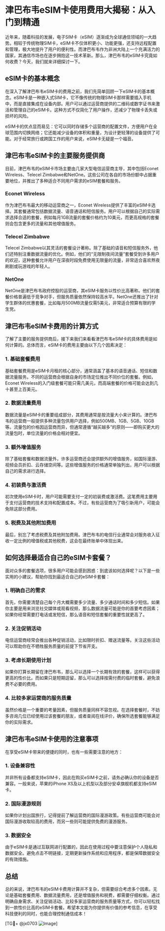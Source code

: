 # 津巴布韦eSIM卡使用费用大揭秘：从入门到精通

近年来，随着科技的发展，电子SIM卡（eSIM）逐渐成为全球通信领域的一大趋势。相较于传统物理SIM卡，eSIM卡不仅体积更小、功能更强，还支持远程配置和管理，极大地提升了用户的便利性。而津巴布韦作为非洲大陆上一个充满活力的国家，其通信市场也在逐步拥抱这一技术革新。那么，津巴布韦的eSIM卡究竟如何收费？今天，我们就来详细探讨一下。

## eSIM卡的基本概念

在深入了解津巴布韦eSIM卡的费用之前，我们先简单回顾一下eSIM卡的基本概念。eSIM卡是一种嵌入式SIM卡，它不像传统的物理SIM卡那样需要插入手机中，而是直接集成在设备内部。用户可以通过运营商提供的二维码或数字证书来激活和管理自己的eSIM卡。这种方式不仅简化了用户操作，还减少了物理卡丢失或损坏的风险。

eSIM卡的优点显而易见：它可以同时存储多个运营商的配置文件，方便用户在全球范围内切换网络；它还能减少设备的体积和重量，为设计更轻薄的设备提供了可能。对于经常旅行或跨国工作的用户来说，eSIM卡无疑是一个福音。

## 津巴布韦eSIM卡的主要服务提供商

目前，津巴布韦的eSIM卡市场主要由几家大型电信运营商主导，其中包括Econet Wireless、Telecel Zimbabwe和NetOne。这些公司在各自的市场份额中占据重要地位，并推出了多种适合不同用户需求的eSIM套餐和服务。

### Econet Wireless

作为津巴布韦最大的移动运营商之一，Econet Wireless提供了丰富的eSIM卡选择。其套餐通常包括数据流量、语音通话和短信服务。用户可以根据自己的实际需求选择合适的套餐，例如每月1GB流量的套餐价格约为10美元，而更高规格的套餐则会包含更多的流量和其他增值服务。

### Telecel Zimbabwe

Telecel Zimbabwe以其灵活的套餐设计著称。除了基础的语音和短信服务外，他们还特别注重数据流量的优化。例如，他们的“无限制夜间流量”套餐受到许多用户的欢迎，这种套餐允许用户在深夜时段免费使用无限量的流量，非常适合喜欢熬夜刷剧或玩游戏的年轻人。

### NetOne

NetOne是津巴布韦政府控股的运营商，其eSIM卡服务以性价比高著称。他们的套餐价格普遍低于竞争对手，但服务质量依然保持较高水平。NetOne还推出了针对学生群体的优惠套餐，比如每月500MB流量仅需5美元，非常适合预算有限的学生党。

## 津巴布韦eSIM卡费用的计算方式

了解了主要的服务提供商后，接下来我们来看看津巴布韦eSIM卡的具体费用是如何计算的。总体而言，eSIM卡的费用主要由以下几个因素决定：

### 1. 基础套餐费用

基础套餐费用是eSIM卡月租的核心部分，通常涵盖了基本的语音通话、短信和数据流量服务。不同的运营商会根据自身的市场定位推出不同价位的套餐。例如，Econet Wireless的入门级套餐可能只需几美元，而高端套餐的价格可能会达到几十甚至上百美元。

### 2. 数据流量费用

数据流量是eSIM卡的重要组成部分，其费用通常是按流量大小来计算的。津巴布韦的运营商一般提供多种流量包供用户选择，例如500MB、1GB、5GB、10GB等。流量包的价格因运营商而异，但通常遵循“越买越多”的原则——即购买更大的流量包时，单位流量的价格会相对便宜。

### 3. 额外增值服务

除了基础套餐和数据流量外，许多运营商还会提供额外的增值服务，如国际漫游、视频会员折扣、云存储空间等。这些增值服务的价格通常单独列出，用户可以根据自己的需求进行选择。

### 4. 初装费与激活费

初次使用eSIM卡时，用户可能需要支付一定的初装费或激活费。这笔费用主要用于支付运营商的技术支持和配置成本。不过，有些运营商为了吸引新用户，可能会免除这部分费用。

### 5. 税费及其他附加费用

最后，别忘了考虑税费及其他附加费用。津巴布韦的电信行业通常会对服务收入征收一定比例的增值税或其他税费，这会在最终账单中体现出来。

## 如何选择最适合自己的eSIM卡套餐？

面对众多的套餐选项，很多用户可能会感到困惑：到底该如何选择呢？以下是一些实用的小建议，帮助你找到最适合自己的eSIM卡套餐：

### 1. 明确自己的需求

首先，你需要清楚自己每个月大概需要多少流量、多少通话时间和多少短信。如果你主要是用来浏览社交媒体或观看视频，那么数据流量可能是你的首要考虑因素；如果你经常需要打电话或发短信，那么语音和短信套餐的重要性就更高了。

### 2. 关注促销活动

电信运营商经常会推出各种促销活动，比如限时折扣、赠送流量等。关注这些活动可以帮助你在不牺牲服务质量的前提下节省开支。

### 3. 考虑长期使用计划

如果你打算长期留在津巴布韦，那么可以选择一个长期有效的套餐，这样可以获得更高的性价比。而如果只是短期逗留，那么可以选择按需付费的临时套餐，避免浪费不必要的费用。

### 4. 比较多家运营商的服务质量

虽然价格是一个重要的考量因素，但服务质量同样不容忽视。在选择套餐时，不妨多咨询几位已经使用过该套餐的朋友，或者查阅在线评价，确保所选套餐能够满足你的实际需求。

## 津巴布韦eSIM卡使用的注意事项

在享受eSIM卡带来的便捷的同时，也有一些需要注意的地方：

### 1. 设备兼容性

并非所有设备都支持eSIM卡，因此在购买eSIM卡之前，请务必确认你的设备是否兼容。一般来说，苹果的iPhone XS及以上机型以及部分安卓旗舰机都支持eSIM卡。

### 2. 国际漫游规则

如果你计划出国旅行，记得提前了解运营商的国际漫游政策。有些运营商可能会对国际漫游收取较高的费用，而另一些则可能提供免费的漫游服务。

### 3. 数据安全

由于eSIM卡是通过互联网进行配置的，因此在使用过程中要注意保护个人隐私和数据安全。避免点击不明链接，定期更新操作系统和应用程序，都是保障数据安全的有效措施。

## 总结

总的来说，津巴布韦的eSIM卡费用计算并不复杂，但需要综合考虑多个因素。无论是基础套餐费用、数据流量费用，还是增值服务和税费，都需要仔细权衡。通过明确自身需求、关注促销活动、比较多家运营商的服务质量等方式，你可以轻松找到一款性价比高的eSIM卡套餐。希望本文能为你提供有价值的参考信息，在享受科技便利的同时，也能合理控制通信成本！

[TG💪+ @jx0703 ![Image](https://github.com/user-attachments/assets/dbca1d08-cadb-493c-b0ec-ad6f7a83f270)]